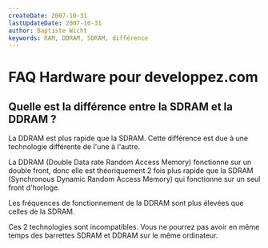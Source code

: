 ```yaml
---
createDate: 2007-10-31
lastUpdateDate: 2007-10-31
author: Baptiste Wicht
keywords: RAM, DDRAM, SDRAM, différence
---
```


# FAQ Hardware pour developpez.com

## Quelle est la différence entre la SDRAM et la DDRAM ?

La DDRAM est plus rapide que la SDRAM. Cette différence est due à une technologie différente de l'une à l'autre.

La DDRAM (Double Data rate Random Access Memory) fonctionne sur un double front, donc elle est théoriquement 2 fois plus rapide que la SDRAM (Synchronous Dynamic Random Access Memory) qui fonctionne sur un seul front d'horloge.

Les fréquences de fonctionnement de la DDRAM sont plus élevées que celles de la SDRAM.

Ces 2 technologies sont incompatibles. Vous ne pourrez pas avoir en même temps des barrettes SDRAM et DDRAM sur le même ordinateur.